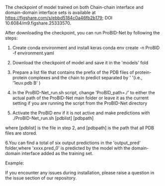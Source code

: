 The checkpoint of model trained on both Chain-chain interface and domain-domain interface sets is available at https://figshare.com/s/ebbd5184c0a46fb2b179; DOI 10.6084/m9.figshare.25333570.


After downloading the checkpoint, you can run ProBID-Net by following the steps:

1. Create conda environment and install keras
conda env create -n ProBID -f environment.yaml

2. Download the checkpoint of model and save it in the 'models' fold
   
3. Prepare a list file that contains the prefix of the PDB files of protein-protein complexes and
 the chain to predict separated by '  '(i.e., '1euv.pdb  B' )

4. In the ProBID-Net_run.sh script, change 'ProBID_path=./' to either the actual path of the ProBID-Net main folder
   or leave it as the current setting if you are running the script from the ProBID-Net directory

5. Activate the ProBID env if it is not active and make predictions with
./ProBID-Net_run.sh [pdblist] [pdbpath]

where [pdblist] is the file in step 2, and [pdbpath] is the path that all PDB files are stored.

6.You can find a total of six output predictions in the 'output_pred' folder,where 'xxxx.pred_0' is 
predicted by the model with the domain-domain interface added as the training set.

Example:

If you encounter any issues during installation, please raise a question in the issue section of our repository.


